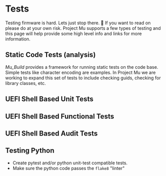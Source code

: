 # Tests

Testing firmware is hard.  Lets just stop there. :poop: If you want to read on please do at your own risk.  Project Mu supports a few types of testing and this page will help provide some high level info and links for more information.  

## Static Code Tests (analysis)

*Mu_Build* provides a framework for running static tests on the code base.  Simple tests like character encoding are examples.  In Project Mu we are working to expand this set of tests to include checking guids, checking for library classes, etc.

## UEFI Shell Based Unit Tests

## UEFI Shell Based Functional Tests

## UEFI Shell Based Audit Tests

## Testing Python

* Create pytest and/or python unit-test compatible tests.
* Make sure the python code passes the `flake8` "linter"